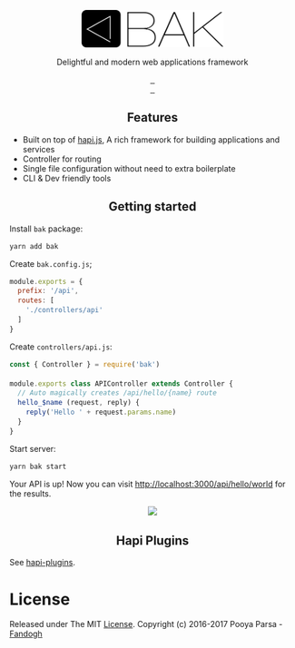<p align="center">
<a href="https://bak.js.org">
    <img src="./.assets/logo.webp" width="250px">
</a>

<p align="center">Delightful and modern web applications framework</p>

<p align="center">
<a href="https://github.com/bakjs/bak">
    <img alt="" src="https://david-dm.org/bakjs/bak.svg?style=flat-square">
</a>
<a href="https://www.npmjs.com/package/bak">
    <img alt="" src="https://img.shields.io/npm/dt/bak.svg?style=flat-square">
</a>
<a href="https://www.npmjs.com/package/bak">
    <img alt="" src="https://img.shields.io/npm/v/bak.svg?style=flat-square">
</a>
<br>
<a href="https://github.com/bakjs/bak">
    <img alt="" src="https://img.shields.io/badge/code%20style-standard-brightgreen.svg?style=flat-square">
</a>
<a href="https://circleci.com/gh/bakjs/bak">
    <img alt="" src="https://img.shields.io/circleci/project/github/bakjs/bak.svg?style=flat-square">
</a>
<a href="https://codecov.io/gh/bakjs/bak">
    <img alt="" src="https://img.shields.io/codecov/c/github/bakjs/bak.svg?style=flat-square">
</a>
</p>

<h2 align="center">Features</h2>

- Built on top of [hapi.js](https://hapijs.com), A rich framework for building applications and services
- Controller for routing
- Single file configuration without need to extra boilerplate
- CLI & Dev friendly tools

<h2 align="center">Getting started</h2>

Install `bak` package:

```bash
yarn add bak
```

Create `bak.config.js`;

```js
module.exports = {
  prefix: '/api',
  routes: [
    './controllers/api'
  ]
}
```

Create `controllers/api.js`:

```js
const { Controller } = require('bak')

module.exports class APIController extends Controller {
  // Auto magically creates /api/hello/{name} route
  hello_$name (request, reply) {
    reply('Hello ' + request.params.name)
  }
}
```

Start server:

```bash
yarn bak start
```

Your API is up! Now you can visit [http://localhost:3000/api/hello/world](http://localhost:3000/api/hello/world) for the results.

<p align="center">
    <img src="https://user-images.githubusercontent.com/5158436/30007047-00bb3d3a-911b-11e7-85c6-2cdeddfdeed9.png" width="600px">
</p>

<h2 align="center">Hapi Plugins</h2>

See [hapi-plugins](https://github.com/bakjs/hapi-plugins).

# License

Released under The MIT [License](./LICENSE). Copyright (c) 2016-2017 Pooya Parsa - [Fandogh](https://fandogh.org)